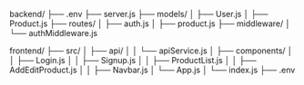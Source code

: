 backend/
├── .env
├── server.js
├── models/
│   ├── User.js
│   ├── Product.js
├── routes/
│   ├── auth.js
│   ├── product.js
├── middleware/
│   └── authMiddleware.js




frontend/
├── src/
│   ├── api/
│   │   └── apiService.js
│   ├── components/
│   │   ├── Login.js
│   │   ├── Signup.js
│   │   ├── ProductList.js
│   │   ├── AddEditProduct.js
│   │   ├── Navbar.js
│   └── App.js
│   └── index.js
├── .env
